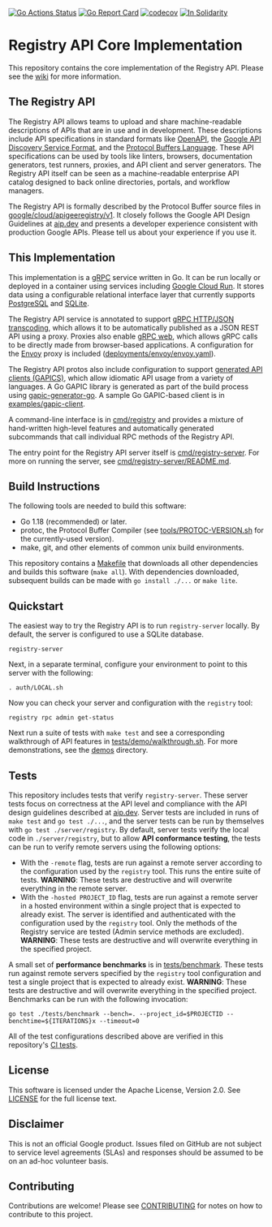 [![Go Actions Status](https://github.com/apigee/registry/workflows/Go/badge.svg)](https://github.com/apigee/registry/actions)
[![Go Report Card](https://goreportcard.com/badge/github.com/apigee/registry)](https://goreportcard.com/report/github.com/apigee/registry)
[![codecov](https://codecov.io/gh/apigee/registry/branch/main/graph/badge.svg?token=YX7LGTSYGD)](https://codecov.io/gh/apigee/registry)
[![In Solidarity](https://github.com/jpoehnelt/in-solidarity-bot/raw/main/static/badge-flat.png)](https://github.com/apps/in-solidarity)

# Registry API Core Implementation

This repository contains the core implementation of the Registry API. Please 
see the [wiki](https://github.com/apigee/registry/wiki) for more information.

## The Registry API

The Registry API allows teams to upload and share machine-readable descriptions
of APIs that are in use and in development. These descriptions include API
specifications in standard formats like [OpenAPI](https://www.openapis.org/),
the
[Google API Discovery Service Format](https://developers.google.com/discovery),
and the
[Protocol Buffers Language](https://developers.google.com/protocol-buffers).
These API specifications can be used by tools like linters, browsers,
documentation generators, test runners, proxies, and API client and server
generators. The Registry API itself can be seen as a machine-readable
enterprise API catalog designed to back online directories, portals, and
workflow managers.

The Registry API is formally described by the Protocol Buffer source files in
[google/cloud/apigeeregistry/v1](google/cloud/apigeeregistry/v1). It closely
follows the Google API Design Guidelines at [aip.dev](https://aip.dev) and
presents a developer experience consistent with production Google APIs. Please
tell us about your experience if you use it.

## This Implementation

This implementation is a [gRPC](https://grpc.io) service written in Go. It can
be run locally or deployed in a container using services including
[Google Cloud Run](https://cloud.google.com/run). It stores data using a
configurable relational interface layer that currently supports
[PostgreSQL](https://www.postgresql.org/) and
[SQLite](https://www.sqlite.org/).

The Registry API service is annotated to support
[gRPC HTTP/JSON transcoding](https://aip.dev/127), which allows it to be
automatically published as a JSON REST API using a proxy. Proxies also enable
[gRPC web](https://github.com/grpc/grpc-web), which allows gRPC calls to be
directly made from browser-based applications. A configuration for the
[Envoy](https://www.envoyproxy.io/) proxy is included
([deployments/envoy/envoy.yaml](deployments/envoy/envoy.yaml)).

The Registry API protos also include configuration to support
[generated API clients (GAPICS)](https://googleapis.github.io/gapic-generators/),
which allow idiomatic API usage from a variety of languages. A Go GAPIC library
is generated as part of the build process using
[gapic-generator-go](https://github.com/googleapis/gapic-generator-go). A
sample Go GAPIC-based client is in
[examples/gapic-client](examples/gapic-client).

A command-line interface is in [cmd/registry](cmd/registry) and provides a
mixture of hand-written high-level features and automatically generated
subcommands that call individual RPC methods of the Registry API.

The entry point for the Registry API server itself is
[cmd/registry-server](cmd/registry-server). For more on running the server, see
[cmd/registry-server/README.md](cmd/registry-server/README.md).

## Build Instructions

The following tools are needed to build this software:

- Go 1.18 (recommended) or later.
- protoc, the Protocol Buffer Compiler (see
  [tools/PROTOC-VERSION.sh](/tools/PROTOC-VERSION.sh) for the currently-used
  version).
- make, git, and other elements of common unix build environments.

This repository contains a [Makefile](/Makefile) that downloads all other
dependencies and builds this software (`make all`). With dependencies
downloaded, subsequent builds can be made with `go install ./...` or
`make lite`.

## Quickstart

The easiest way to try the Registry API is to run `registry-server` locally. By
default, the server is configured to use a SQLite database.

`registry-server`

Next, in a separate terminal, configure your environment to point to this
server with the following:

`. auth/LOCAL.sh`

Now you can check your server and configuration with the `registry` tool:

`registry rpc admin get-status`

Next run a suite of tests with `make test` and see a corresponding walkthrough
of API features in [tests/demo/walkthrough.sh](tests/demo/walkthrough.sh). For
more demonstrations, see the [demos](demos) directory.

## Tests

This repository includes tests that verify `registry-server`. These server
tests focus on correctness at the API level and compliance with the API design
guidelines described at [aip.dev](https://aip.dev). Server tests are included
in runs of `make test` and `go test ./...`, and the server tests can be run by
themselves with `go test ./server/registry`. By default, server tests
verify the local code in `./server/registry`, but to allow **API conformance
testing**, the tests can be run to verify remote servers using the following
options:

- With the `-remote` flag, tests are run against a remote server according to
  the configuration used by the `registry` tool. This runs the entire suite of
  tests. **WARNING**: These tests are destructive and will overwrite everything
  in the remote server.
- With the `-hosted PROJECT_ID` flag, tests are run against a remote server in
  a hosted environment within a single project that is expected to already
  exist. The server is identified and authenticated with the configuration used
  by the `registry` tool. Only the methods of the Registry service are tested
  (Admin service methods are excluded). **WARNING**: These tests are
  destructive and will overwrite everything in the specified project.

A small set of **performance benchmarks** is in
[tests/benchmark](/tests/benchmark). These tests run against remote servers
specified by the `registry` tool configuration and test a single project that
is expected to already exist. **WARNING**: These tests are destructive and will
overwrite everything in the specified project. Benchmarks can be run with the
following invocation:

```
go test ./tests/benchmark --bench=. --project_id=$PROJECTID --benchtime=${ITERATIONS}x --timeout=0
```

All of the test configurations described above are verified in this
repository's [CI tests](.github/workflows/go.yml).

## License

This software is licensed under the Apache License, Version 2.0. See
[LICENSE](LICENSE) for the full license text.

## Disclaimer

This is not an official Google product. Issues filed on GitHub are not subject
to service level agreements (SLAs) and responses should be assumed to be on an
ad-hoc volunteer basis.

## Contributing

Contributions are welcome! Please see [CONTRIBUTING](CONTRIBUTING.md) for notes
on how to contribute to this project.
